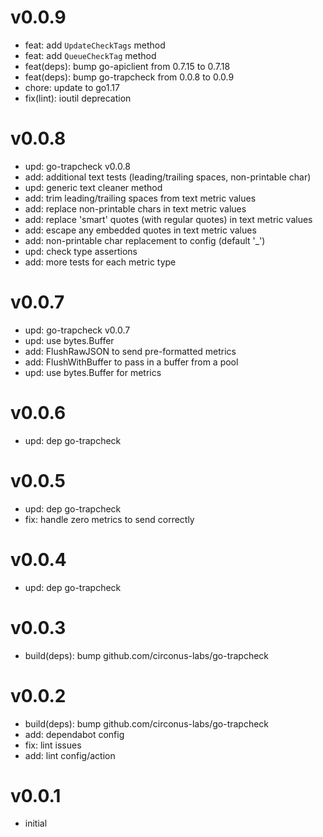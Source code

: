 # v0.0.9

* feat: add `UpdateCheckTags` method
* feat: add `QueueCheckTag` method
* feat(deps): bump go-apiclient from 0.7.15 to 0.7.18
* feat(deps): bump go-trapcheck from 0.0.8 to 0.0.9
* chore: update to go1.17
* fix(lint): ioutil deprecation

# v0.0.8

* upd: go-trapcheck v0.0.8
* add: additional text tests (leading/trailing spaces, non-printable char)
* upd: generic text cleaner method
* add: trim leading/trailing spaces from text metric values
* add: replace non-printable chars in text metric values
* add: replace 'smart' quotes (with regular quotes) in text metric values
* add: escape any embedded quotes in text metric values
* add: non-printable char replacement to config (default '_')
* upd: check type assertions
* add: more tests for each metric type

# v0.0.7

* upd: go-trapcheck v0.0.7
* upd: use bytes.Buffer
* add: FlushRawJSON to send pre-formatted metrics
* add: FlushWithBuffer to pass in a buffer from a pool
* upd: use bytes.Buffer for metrics

# v0.0.6

* upd: dep go-trapcheck

# v0.0.5

* upd: dep go-trapcheck
* fix: handle zero metrics to send correctly

# v0.0.4

* upd: dep go-trapcheck

# v0.0.3

* build(deps): bump github.com/circonus-labs/go-trapcheck

# v0.0.2

* build(deps): bump github.com/circonus-labs/go-trapcheck
* add: dependabot config
* fix: lint issues
* add: lint config/action

# v0.0.1

* initial
